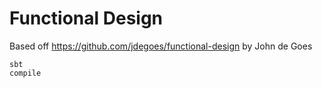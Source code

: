 # Functional Design

Based off https://github.com/jdegoes/functional-design by John de Goes

```
sbt
compile
```